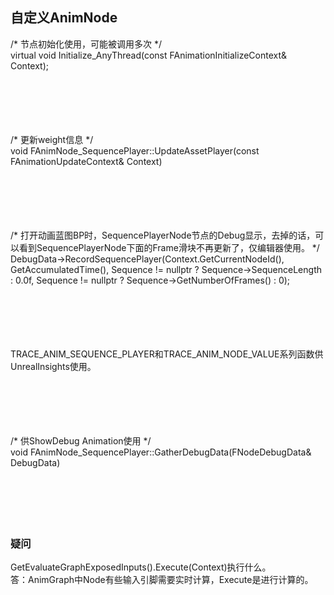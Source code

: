 ## 自定义AnimNode

/* 节点初始化使用，可能被调用多次 */  
virtual void Initialize_AnyThread(const FAnimationInitializeContext& Context);
<br/>
<br/>
<br/>
<br/>
<br/>
<br/>

/* 更新weight信息 */  
void FAnimNode_SequencePlayer::UpdateAssetPlayer(const FAnimationUpdateContext& Context)
<br/>
<br/>
<br/>
<br/>
<br/>
<br/>

/* 打开动画蓝图BP时，SequencePlayerNode节点的Debug显示，去掉的话，可以看到SequencePlayerNode下面的Frame滑块不再更新了，仅编辑器使用。 */  
DebugData->RecordSequencePlayer(Context.GetCurrentNodeId(), GetAccumulatedTime(), Sequence != nullptr ? Sequence->SequenceLength : 0.0f, Sequence != nullptr ? Sequence->GetNumberOfFrames() : 0);
<br/>
<br/>
<br/>
<br/>
<br/>
<br/>

TRACE_ANIM_SEQUENCE_PLAYER和TRACE_ANIM_NODE_VALUE系列函数供UnrealInsights使用。
<br/>
<br/>
<br/>
<br/>
<br/>
<br/>

/* 供ShowDebug Animation使用 */  
void FAnimNode_SequencePlayer::GatherDebugData(FNodeDebugData& DebugData)
<br/>
<br/>
<br/>
<br/>
<br/>
<br/>

### 疑问
GetEvaluateGraphExposedInputs().Execute(Context)执行什么。  
答：AnimGraph中Node有些输入引脚需要实时计算，Execute是进行计算的。
